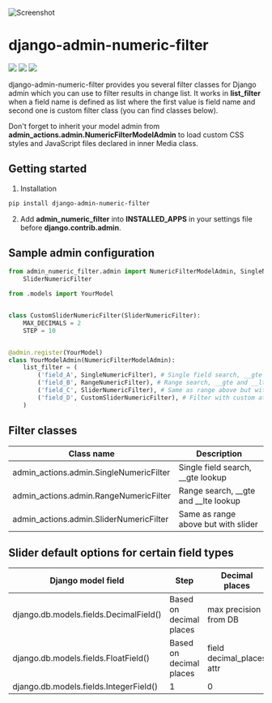 ![Screenshot](https://github.com/lukasvinclav/django-admin-numeric-filter/raw/master/screenshot.png)

# django-admin-numeric-filter

![](https://img.shields.io/badge/Version-0.1.2-orange.svg?style=flat-square)
![](https://img.shields.io/badge/Django-2.0+-green.svg?style=flat-square)
![](https://img.shields.io/badge/License-MIT-blue.svg?style=flat-square)

django-admin-numeric-filter provides you several filter classes for Django admin which you can use to filter results in change list. It works in **list_filter** when a field name is defined as list where the first value is field name and second one is custom filter class (you can find classes below).

Don't forget to inherit your model admin from **admin_actions.admin.NumericFilterModelAdmin** to load custom CSS styles and JavaScript files declared in inner Media class.

## Getting started

1. Installation

```bash
pip install django-admin-numeric-filter
```

2. Add **admin_numeric_filter** into **INSTALLED_APPS** in your settings file before **django.contrib.admin**.

## Sample admin configuration

```python
from admin_numeric_filter.admin import NumericFilterModelAdmin, SingleNumericFilter, RangeNumericFilter, \
    SliderNumericFilter

from .models import YourModel


class CustomSliderNumericFilter(SliderNumericFilter):
    MAX_DECIMALS = 2
    STEP = 10


@admin.register(YourModel)
class YourModelAdmin(NumericFilterModelAdmin):
    list_filter = (
        ('field_A', SingleNumericFilter), # Single field search, __gte lookup
        ('field_B', RangeNumericFilter), # Range search, __gte and __lte lookup
        ('field_C', SliderNumericFilter), # Same as range above but with slider
        ('field_D', CustomSliderNumericFilter), # Filter with custom attributes
    )
```

## Filter classes

| Class name                               | Description                            |
|------------------------------------------|----------------------------------------|
| admin_actions.admin.SingleNumericFilter  | Single field search, __gte lookup      |
| admin_actions.admin.RangeNumericFilter   | Range search, __gte and __lte lookup   |
| admin_actions.admin.SliderNumericFilter  | Same as range above but with slider    |


## Slider default options for certain field types

| Django model field                       | Step                     | Decimal places             |
|------------------------------------------|--------------------------|----------------------------|
| django.db.models.fields.DecimalField()   | Based on decimal places  | max precision from DB      |
| django.db.models.fields.FloatField()     | Based on decimal places  | field decimal_places attr  |
| django.db.models.fields.IntegerField()   | 1                        | 0                          |